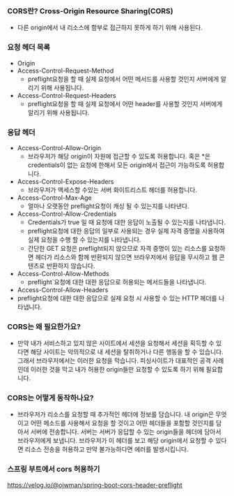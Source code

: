 ### CORS란? Cross-Origin Resource Sharing(CORS)
- 다른 origin에서 내 리소스에 함부로 접근하지 못하게 하기 위해 사용된다.

### 요청 헤더 목록
- Origin
- Access-Control-Request-Method
  - preflight요청을 할 때 실제 요청에서 어떤 메서드를 사용할 것인지 서버에게 알리기 위해 사용됩니다.
- Access-Control-Request-Headers
  - preflight요청을 할 때 실제 요청에서 어떤 header를 사용할 것인지 서버에게 알리기 위해 사용됩니다.

### 응답 헤더 
- Access-Control-Allow-Origin
  - 브라우저가 해당 origin이 자원에 접근할 수 있도록 허용합니다. 혹은 *은 credentials이 없는 요청에 한해서 모든 origin에서 접근이 가능하도록 허용합니다.
- Access-Control-Expose-Headers
  - 브라우저가 액세스할 수있는 서버 화이트리스트 헤더를 허용합니다.
- Access-Control-Max-Age
  - 얼마나 오랫동안 preflight요청이 캐싱 될 수 있는지를 나타낸다.
- Access-Control-Allow-Credentials
  - Credentials가 true 일 때 요청에 대한 응답이 노출될 수 있는지를 나타냅니다.
  - preflight요청에 대한 응답의 일부로 사용되는 경우 실제 자격 증명을 사용하여 실제 요청을 수행 할 수 있는지를 나타냅니다.
  - 간단한 GET 요청은 preflight되지 않으므로 자격 증명이 있는 리소스를 요청하면 헤더가 리소스와 함께 반환되지 않으면 브라우저에서 응답을 무시하고 웹 콘텐츠로 반환하지 않습니다.
- Access-Control-Allow-Methods
  - preflight`요청에 대한 대한 응답으로 허용되는 메서드들을 나타냅니다.
- Access-Control-Allow-Headers
- preflight요청에 대한 대한 응답으로 실제 요청 시 사용할 수 있는 HTTP 헤더를 나타냅니다.


### CORS는 왜 필요한가요?
- 만약 내가 서비스하고 있지 않은 사이트에서 세션을 요청해서 세션을 획득할 수 있다면 해당 사이트는 악의적으로 내 세션을 탈취하거나 다른 행동을 할 수 있습니다. 그래서 브라우저에서는 이러한 요청을 막습니다. 피싱사이트가 대표적인 공격 사례인데 이러한 것을 막고 내가 허용한 origin들만 요청할 수 있도록 하기 위해 필요합니다.


### CORS는 어떻게 동작하나요?
- 브라우저가 리소스를 요청할 때 추가적인 헤더에 정보를 담습니다. 내 origin은 무엇이고 어떤 메소드를 사용해서 요청을 할 것이고 어떤 헤더들을 포함할 것인지를 담아서 서버에 전송합니다. 서버는 서버가 응답할 수 있는 origin들을 헤더에 담아서 브라우저에게 보냅니다. 브라우저가 이 헤더를 보고 해당 origin에서 요청할 수 있다면 리소스 전송을 허용하고 만약 불가능하다면 에러를 발생시킵니다.


### 스프링 부트에서 cors 허용하기
https://velog.io/@ojwman/spring-boot-cors-header-preflight